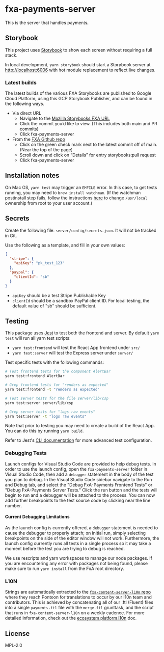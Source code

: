 # fxa-payments-server

This is the server that handles payments.

## Storybook

This project uses [Storybook](https://storybook.js.org/) to show each screen without requiring a full stack.

In local development, `yarn storybook` should start a Storybook server at <http://localhost:6006> with hot module replacement to reflect live changes.

### Latest builds

The latest builds of the various FXA Storybooks are published to Google Cloud Platform, using this GCP Storybook Publisher, and can be found in the following ways.

- Via direct URL
  - Navigate to the [Mozilla Storybooks FXA URL](https://storage.googleapis.com/mozilla-storybooks-fxa/index.html)
  - Click the commit you’d like to view. (This includes both main and PR commits)
  - Click fxa-payments-server
- From the [FXA Github repo](https://github.com/mozilla/fxa)
  - Click on the green check mark next to the latest commit off of main. (Near the top of the page)
  - Scroll down and click on “Details” for entry storybooks:pull request
  - Click fxa-payments-server

## Installation notes

On Mac OS, `yarn test` may trigger an `EMFILE` error. In this case, to get tests running, you may need to `brew install watchman`. (If the watchman postinstall step fails, follow the instructions [here](https://stackoverflow.com/a/41320226) to change `/usr/local` ownership from root to your user account.)

## Secrets

Create the following file: `server/config/secrets.json`. It will not be tracked in Git.

Use the following as a template, and fill in your own values:

```json
{
  "stripe": {
    "apiKey": "pk_test_123"
  },
  "paypal": {
    "clientId": "sb"
  }
}
```

- `apiKey` should be a test Stripe Publishable Key
- `clientId` should be a sandbox PayPal client ID. For local testing, the default value of "sb" should be sufficient.

## Testing

This package uses [Jest](https://jestjs.io/) to test both the frontend and server. By default `yarn test` will run all yarn test scripts:

- `yarn test:frontend` will test the React App frontend under `src/`
- `yarn test:server` will test the Express server under `server/`

Test specific tests with the following commands:

```bash
# Test frontend tests for the component AlertBar
yarn test:frontend AlertBar

# Grep frontend tests for "renders as expected"
yarn test:frontend -t "renders as expected"

# Test server tests for the file server/lib/csp
yarn test:server server/lib/csp

# Grep server tests for "logs raw events"
yarn test:server -t "logs raw events"
```

Note that prior to testing you may need to create a build of the React App. You can do this by running `yarn build`.

Refer to Jest's [CLI documentation](https://jestjs.io/docs/en/cli) for more advanced test configuration.

### Debugging Tests

Launch configs for Visual Studio Code are provided to help debug tests. In order to use the launch config, open the `fxa-payments-server` folder in Visual Studio Code, then add a `debugger` statement in the body of the test you plan to debug. In the Visual Studio Code sidebar navigate to the Run and Debug tab, and select the "Debug FxA-Payments Frontend Tests" or "Debug FxA-Payments Server Tests." Click the run button and the tests will begin to run and a debugger will be attached to the process. You can now add further breakpoints to the test source code by clicking near the line number.

#### Current Debugging Limitations

As the launch config is currently offered, a `debugger` statement is needed to cause the debugger to properly attach; on initial run, simply selecting breakpoints on the side of the editor window will not work. Furthermore, the launch config currently runs all tests in a single process so it may take a moment before the test you are trying to debug is reached.

We use rescripts and yarn workspaces to manage our node packages. If you are encountering any error with packages not being found, please make sure to run `yarn install` from the FxA root directory.

### L10N

Strings are automatically extracted to the [`fxa-content-server-l10n` repo](https://github.com/mozilla/fxa-content-server-l10n) where they reach Pontoon for translations to occur by our l10n team and contributors. This is achieved by concatenating all of our .ftl (Fluent) files into a single `payments.ftl` file with the `merge-ftl` grunttask, and the script that runs in `fxa-content-server-l10n` on a weekly cadence. For more detailed information, check out the [ecosystem platform l10n](https://mozilla.github.io/ecosystem-platform/reference/localization) doc.

## License

MPL-2.0

